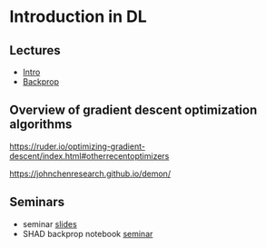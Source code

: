 # Introduction in DL


## Lectures
* [Intro](https://www.youtube.com/watch?v=62sP9QKYrgI&list=PLEwK9wdS5g0qa3PIhR6HBDJD_QnrfP8Ei&index=1)
* [Backprop](https://www.youtube.com/watch?v=aSTwlPjJfso&list=PLEwK9wdS5g0qa3PIhR6HBDJD_QnrfP8Ei&index=2)

## Overview of gradient descent optimization algorithms

https://ruder.io/optimizing-gradient-descent/index.html#otherrecentoptimizers

https://johnchenresearch.github.io/demon/

## Seminars
* seminar [ slides](https://docs.google.com/presentation/d/1OKDtMxazo7nHRR8CuRkECL6hYXoonILZwymcWbU9btM/edit?usp=sharing)
* SHAD backprop notebook [seminar](https://github.com/yandexdataschool/Practical_DL/blob/fall21/week01_backprop/backprop.ipynb)
